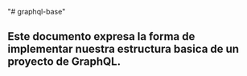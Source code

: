"# graphql-base" 

## Este documento expresa la forma de implementar nuestra estructura basica de un proyecto de GraphQL.

